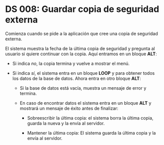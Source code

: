 # DS 008: Guardar copia de seguridad externa

Comienza cuando se pide a la aplicación que cree una copia de seguridad externa.

El sistema muestra la fecha de la última copia de seguridad y pregunta al usuario si quiere continuar con la copia. Aquí entramos en un bloque **ALT**:

 * Si indica *no*, la copia termina y vuelve a mostrar el menú.

 * Si indica *sí*, el sistema entra en un bloque **LOOP** y para obtener todos los datos de la base de datos. Ahora entra en otro bloque **ALT**:

   * Si la base de datos está vacía, muestra un mensaje de error y termina.
 
   * En caso de encontrar datos el sistema entra en un bloque **ALT** y mostrará un mensaje de éxito antes de finalizar:

     * Sobreescribir la última copia: el sistema borra la última copia, guarda la nueva y la envía al servidor.

     * Mantener la última copia: El sistema guarda la última copia y la envía al servidor.
